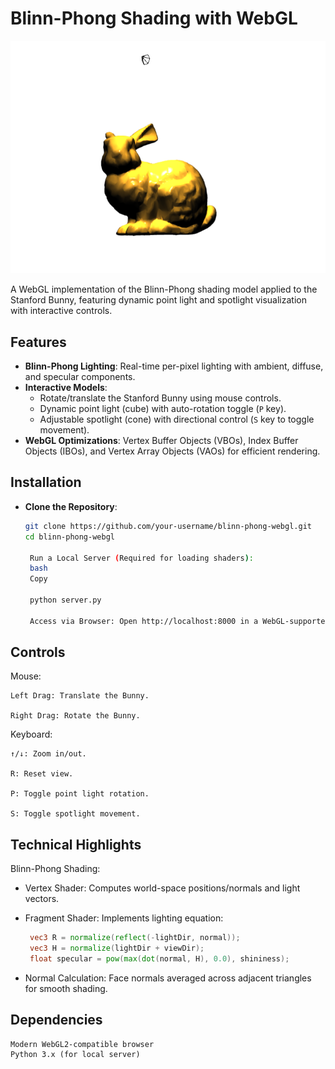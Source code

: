 # Blinn-Phong Shading with WebGL

![WebGL Blinn-Phong Shading Demo](preview.png)

A WebGL implementation of the Blinn-Phong shading model applied to the Stanford Bunny, featuring dynamic point light and spotlight visualization with interactive controls.

## Features
- **Blinn-Phong Lighting**: Real-time per-pixel lighting with ambient, diffuse, and specular components.
- **Interactive Models**:
  - Rotate/translate the Stanford Bunny using mouse controls.
  - Dynamic point light (cube) with auto-rotation toggle (`P` key).
  - Adjustable spotlight (cone) with directional control (`S` key to toggle movement).
- **WebGL Optimizations**: Vertex Buffer Objects (VBOs), Index Buffer Objects (IBOs), and Vertex Array Objects (VAOs) for efficient rendering.

## Installation
- **Clone the Repository**:
   ```bash
   git clone https://github.com/your-username/blinn-phong-webgl.git
   cd blinn-phong-webgl

    Run a Local Server (Required for loading shaders):
    bash
    Copy

    python server.py

    Access via Browser: Open http://localhost:8000 in a WebGL-supported browser.
   ```
## Controls
Mouse:

    Left Drag: Translate the Bunny.

    Right Drag: Rotate the Bunny.

Keyboard:

    ↑/↓: Zoom in/out.

    R: Reset view.

    P: Toggle point light rotation.

    S: Toggle spotlight movement.


## Technical Highlights

Blinn-Phong Shading:

- Vertex Shader: Computes world-space positions/normals and light vectors.

- Fragment Shader: Implements lighting equation:
     

   ```glsl
    vec3 R = normalize(reflect(-lightDir, normal));
    vec3 H = normalize(lightDir + viewDir);
    float specular = pow(max(dot(normal, H), 0.0), shininess);


   ```

- Normal Calculation: Face normals averaged across adjacent triangles for smooth shading.

## Dependencies

    Modern WebGL2-compatible browser
    Python 3.x (for local server)

